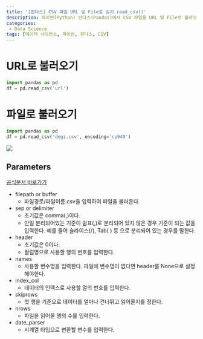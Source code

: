 ```yaml
---
title: '[판다스] CSV 파일 URL 및 File로 읽기.read_csv()'
description: 파이썬(Python) 판다스(Pandas)에서 CSV 파일을 URL 및 File로 불러오는 방법 예제 및 파라미터(Parameters)
categories:
 - Data Science
tags: [데이터 사이언스, 파이썬, 판다스, CSV]
---
```


# URL로 불러오기

```python
import pandas as pd
df = pd.read_csv('url')
```

# 파일로 불러오기

```python
import pandas as pd
df = pd.read_csv('degi.csv', encoding='cp949')
```

![](https://images.velog.io/images/6mini/post/98089e84-d451-467f-bf35-e4519cb80676/%E1%84%89%E1%85%B3%E1%84%8F%E1%85%B3%E1%84%85%E1%85%B5%E1%86%AB%E1%84%89%E1%85%A3%E1%86%BA%202021-07-19%2022.24.53.png)

## Parameters
[공식문서 바로가기](https://pandas.pydata.org/docs/reference/api/pandas.read_csv.html)
- filepath or buffer
  - 파일경로/파일이름.csv을 입력하여 파일을 불러온다.
- sep or delimiter
  - 초기값은 comma(,)이다.
  - 만일 분리되어있는 기준이 쉼표(,)로 분리되어 있지 않은 경우 기준이 되는 값을 입력한다. 예를 들어 슬라이스(/), Tab( ) 등 으로 분리되어 있는 경우를 말한다.
- header
  - 초기값은 0이다.
  - 컬럼명으로 사용할 행의 번호를 입력한다.
- names
  - 사용할 변수명을 입력한다. 파일에 변수명이 없다면 header를 None으로 설정해야한다.
- index_col
  - 데이터의 인덱스로 사용할 열의 번호를 입력한다.
- skiprows
  - 첫 행을 기준으로 데이터를 얼마나 건너뛰고 읽어올지를 정한다.
- nrows
  - 파일을 읽어올 행의 수를 입력한다.
- date_parser
  - 시계열 타입으로 변환할 변수를 입력한다.